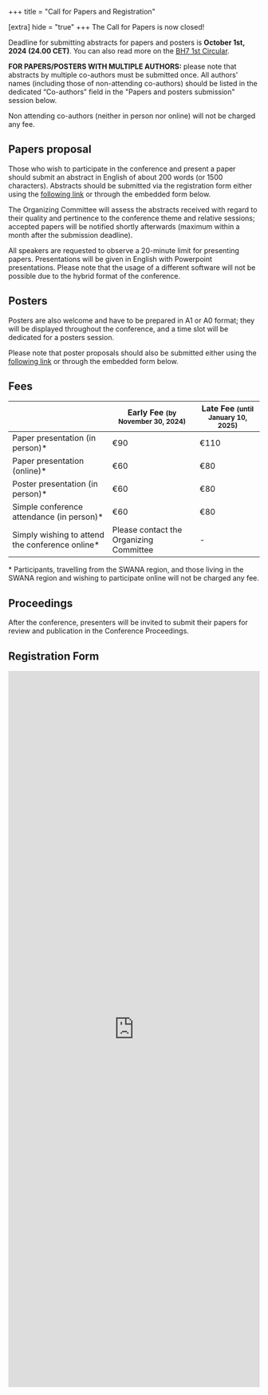 +++
title = "Call for Papers and Registration"

[extra]
hide = "true"
+++
The Call for Papers is now closed!  

Deadline for submitting abstracts for papers and posters is **October 1st, 2024 (24.00 CET)**. You can also read more on the [BH7 1st Circular](https://www.broadeninghorizons7.it/pdf/BH7%20-%201st%20circular.pdf).

**FOR PAPERS/POSTERS WITH MULTIPLE AUTHORS:** please note that abstracts by multiple co-authors must be submitted once. All authors' names (including those of non-attending co-authors) should be listed in the dedicated “Co-authors” field in the "Papers and posters submission" session below. 

Non attending co-authors (neither in person nor online) will not be charged any fee.

## **Papers proposal**

Those who wish to participate in the conference and present a paper should submit an abstract in English of about 200 words (or 1500 characters). Abstracts should be submitted via the registration form either using the [following link](https://forms.gle/vEf5MszSzWbKczyeA) or through the embedded form below.

The Organizing Committee will assess the abstracts received with regard to their quality and pertinence to the conference theme and relative sessions; accepted papers will be notified shortly afterwards (maximum within a month after the submission deadline).

All speakers are requested to observe a 20-minute limit for presenting papers. Presentations will be given in English with Powerpoint presentations. Please note that the usage of a different software will not be possible due to the hybrid format of the conference.

## **Posters**

Posters are also welcome and have to be prepared in A1 or A0 format; they will be displayed throughout the conference, and a time slot will be dedicated for a posters session.

Please note that poster proposals should also be submitted either using the [following link](https://forms.gle/vEf5MszSzWbKczyeA) or through the embedded form below.

## **Fees**

|                                                 | Early Fee <small>(by November 30, 2024)</small>        | Late Fee <small>(until January 10, 2025)</small> |
| ----------------------------------------------- | --------------------------------------- | --------------------------------- |
| Paper presentation (in person)*                 | €90                                     | €110                              |
| Paper presentation (online)*                    | €60                                     | €80                               |
| Poster presentation (in person)*                | €60                                     | €80                               |
| Simple conference attendance (in person)*       | €60                                     | €80                               |
| Simply wishing to attend the conference online* | Please contact the Organizing Committee | \-                                |

\* Participants, travelling from the SWANA region, and those living in the SWANA region and wishing to participate online will not be charged any fee.

## **Proceedings**

After the conference, presenters will be invited to submit their papers for review and publication in the Conference Proceedings.

## **Registration Form**

<iframe src="https://docs.google.com/forms/d/e/1FAIpQLSfjr9WrNGA-nGikMr24m6pSWdc1SLNyisJ6p440yPtSCabhrQ/viewform?embedded=true" width="100%" height="1435" frameborder="0" marginheight="0" marginwidth="0">Caricamento…</iframe>
